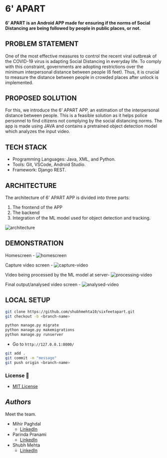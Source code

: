 # 6' APART 
#### 6’ APART is an Android APP made for ensuring if the norms of Social Distancing are being followed by people in public places, or not. 

## PROBLEM STATEMENT 
One of the most effective measures to control the recent viral outbreak of the COVID-19 virus is adapting Social Distancing in everyday life. To comply with this constraint, governments are adopting restrictions over the minimum interpersonal distance between people (6 feet). Thus, it is crucial to measure the distance between people in crowded places after unlock is implemented.  
 
## PROPOSED SOLUTION  
For this, we introduce the 6’ APART APP, an estimation of the interpersonal distance between people. This is a feasible solution as it helps police personnel to find citizens not complying by the social distancing norms. The app is made using JAVA and contains a pretrained object detection model which analyzes the input video. 

## TECH STACK 
- Programming Languages: Java, XML, and Python. 
- Tools: Git, VSCode, Android Studio. 
- Framework: Django REST.  

## ARCHITECTURE 

The architecture of 6' APART APP is divided into three parts:
1) The frontend of the APP
2) The backend
3) Integration of the ML model used for object detection and tracking.

![architecture](https://user-images.githubusercontent.com/63549553/120079493-b73f2a00-c0d1-11eb-9625-b0c981cfa839.png)

## DEMONSTRATION 
Homescreen - 
![homescreen](https://user-images.githubusercontent.com/63549553/120079585-29b00a00-c0d2-11eb-8c64-b3629895acd9.png)

Capture video screen - 
![capture-video](https://user-images.githubusercontent.com/63549553/120079613-52d09a80-c0d2-11eb-8e77-ef8993f04fdf.png)

Video being processed by the ML model at server-
![processing-video](https://user-images.githubusercontent.com/63549553/120079626-60862000-c0d2-11eb-92bc-f436ae363444.png)

Final output/analysed video screen - 
![analysed-video](https://user-images.githubusercontent.com/63549553/120079638-6e3ba580-c0d2-11eb-8657-0eba1887ad62.png)


## LOCAL SETUP 
```bash
git clone https://github.com/shubhmehta10/sixfeetapart.git
git checkout -b <branch-name>
```

```python
python manage.py migrate
python manage.py makemigrations
python manage.py runserver
```

-   Go to `http://127.0.0.1:8000/`

```bash
git add .
git commit -m "message"
git push origin <branch-name>
```

### License 📜

- [MIT License](/LICENSE)

## _Authors_

Meet the team.

- Mihir Paghdal 
  - [LinkedIn](https://www.linkedin.com/in/mihir-paghdal)
- Parinda Pranami
  - [LinkedIn](https://www.linkedin.com/in/parindapranami)
- Shubh Mehta
  - [LinkedIn](https://www.linkedin.com/in/shubhmehta10/)

